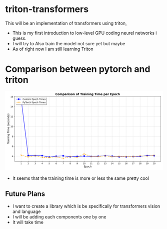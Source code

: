 # triton-transformers

This will be an implementation of  transformers using triton, 
- This is my first introduction to low-level GPU coding neurel networks i guess. 
- I will try to Also train the model not sure yet but maybe 
- As of right now I am still learning Triton 



# Comparison between pytorch and triton 

![image](utils/images/epoch_time_comparison.png)

- It seems that the training time is more or less the same pretty cool 

## Future Plans 
- I want to create a library which is be specifically for transformers vision and language
- I will be adding each components one by one
- It will take time 
  

